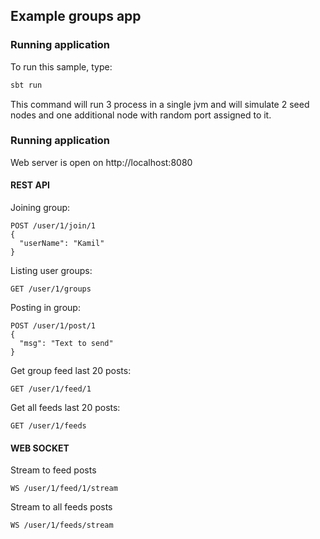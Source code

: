 ## Example groups app

### Running application

To run this sample, type: 

```bash
sbt run
``` 


This command will run 3 process in a single jvm and will simulate 2 seed nodes and one additional node with random port assigned to it. 

### Running application

Web server is open on http://localhost:8080

#### REST API

Joining group:
```
POST /user/1/join/1
{
  "userName": "Kamil"
}
```

Listing user groups:
```
GET /user/1/groups
```

Posting in group:
```
POST /user/1/post/1
{
  "msg": "Text to send"
}
```

Get group feed last 20 posts:
```
GET /user/1/feed/1
```

Get all feeds last 20 posts:
```
GET /user/1/feeds
```

#### WEB SOCKET

Stream to feed posts
```
WS /user/1/feed/1/stream
```

Stream to all feeds posts
```
WS /user/1/feeds/stream
```

